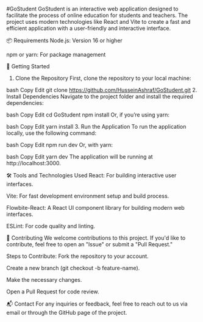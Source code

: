 #GoStudent
GoStudent is an interactive web application designed to facilitate the process of online education for students and teachers. The project uses modern technologies like React and Vite to create a fast and efficient application with a user-friendly and interactive interface.

📦 Requirements
Node.js: Version 16 or higher

npm or yarn: For package management

🚀 Getting Started
1. Clone the Repository
First, clone the repository to your local machine:

bash
Copy
Edit
git clone https://github.com/HusseinAshraf/GoStudent.git
2. Install Dependencies
Navigate to the project folder and install the required dependencies:

bash
Copy
Edit
cd GoStudent
npm install
Or, if you’re using yarn:

bash
Copy
Edit
yarn install
3. Run the Application
To run the application locally, use the following command:

bash
Copy
Edit
npm run dev
Or, with yarn:

bash
Copy
Edit
yarn dev
The application will be running at http://localhost:3000.

🛠️ Tools and Technologies Used
React: For building interactive user interfaces.

Vite: For fast development environment setup and build process.

Flowbite-React: A React UI component library for building modern web interfaces.

ESLint: For code quality and linting.

📄 Contributing
We welcome contributions to this project. If you'd like to contribute, feel free to open an "Issue" or submit a "Pull Request."

Steps to Contribute:
Fork the repository to your account.

Create a new branch (git checkout -b feature-name).

Make the necessary changes.

Open a Pull Request for code review.

📬 Contact
For any inquiries or feedback, feel free to reach out to us via email or through the GitHub page of the project.
